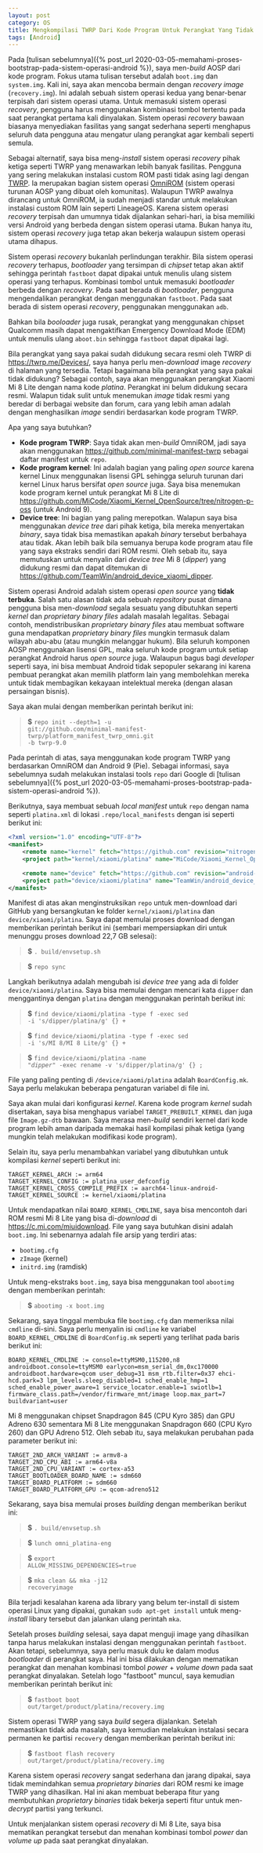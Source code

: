 ```yaml
---
layout: post
category: OS
title: Mengkompilasi TWRP Dari Kode Program Untuk Perangkat Yang Tidak Resmi Didukung
tags: [Android]
---
```


Pada [tulisan sebelumnya]({% post_url 2020-03-05-memahami-proses-bootstrap-pada-sistem-operasi-android %}), saya men-*build* AOSP dari kode program.  Fokus
utama tulisan tersebut adalah `boot.img` dan `system.img`.  Kali ini, saya akan mencoba bermain dengan *recovery image* (`recovery.img`).  Ini adalah sebuah sistem operasi kedua
yang benar-benar terpisah dari sistem operasi utama.  Untuk memasuki sistem operasi *recovery*, pengguna harus menggunakan kombinasi
tombol tertentu pada saat perangkat pertama kali dinyalakan.  Sistem operasi *recovery* bawaan biasanya menyediakan fasilitas yang sangat sederhana seperti menghapus
seluruh data pengguna atau mengatur ulang perangkat agar kembali seperti semula.

Sebagai alternatif, saya bisa meng-*install* sistem operasi *recovery* pihak ketiga seperti TWRP yang menawarkan lebih banyak fasilitas.  Pengguna yang sering melakukan 
instalasi custom ROM pasti tidak asing lagi dengan [TWRP](https://twrp.me).  Ia merupakan bagian sistem operasi [OmniROM](https://omnirom.org) (sistem operasi turunan AOSP yang dibuat oleh 
komunitas).  Walaupun TWRP awalnya dirancang untuk OmniROM, ia sudah menjadi standar untuk melakukan instalasi custom ROM lain seperti LineageOS.  Karena sistem operasi 
*recovery* terpisah dan umumnya tidak dijalankan sehari-hari, ia bisa memiliki versi Android yang berbeda dengan sistem operasi utama.  Bukan hanya itu, sistem operasi
 *recovery* juga tetap akan bekerja walaupun sistem operasi utama dihapus.     

<div class="alert alert-info" role="alert">
<p>
    Sistem operasi <em>recovery</em> bukanlah perlindungan terakhir.  Bila sistem operasi <em>recovery</em> terhapus, <em>bootloader</em> yang
    tersimpan di <em>chipset</em> tetap akan aktif sehingga perintah <code>fastboot</code> dapat dipakai untuk menulis ulang sistem operasi yang terhapus. Kombinasi
    tombol untuk memasuki <em>bootloader</em> berbeda dengan <em>recovery</em>.  Pada saat berada di <em>bootloader</em>, pengguna mengendalikan perangkat dengan 
    menggunakan <code>fastboot</code>.  Pada saat berada di sistem operasi <em>recovery</em>, penggunakan menggunakan <code>adb</code>.
</p>
<p>
    Bahkan bila <em>booloader</em> juga rusak, perangkat yang menggunakan chipset Qualcomm masih dapat mengaktifkan Emergency Download Mode (EDM) untuk
    menulis ulang <code>aboot.bin</code> sehingga <code>fastboot</code> dapat dipakai lagi.
</p>
</div>

Bila perangkat yang saya pakai sudah didukung secara resmi oleh TWRP di <https://twrp.me/Devices/>, saya hanya perlu men-*download* image *recovery* di halaman yang
tersedia.  Tetapi bagaimana bila perangkat yang saya pakai tidak didukung?  Sebagai contoh, saya akan menggunakan perangkat Xiaomi Mi 8 Lite dengan nama kode *platina*.  Perangkat 
ini belum didukung secara resmi.  Walapun tidak sulit untuk menemukan *image* tidak resmi yang beredar di berbagai website dan forum, cara yang lebih aman adalah 
dengan menghasilkan *image* sendiri berdasarkan kode program TWRP.

Apa yang saya butuhkan?
* **Kode program TWRP**: Saya tidak akan men-*build* OmniROM, jadi saya akan menggunakan <https://github.com/minimal-manifest-twrp> sebagai daftar manifest untuk `repo`.
* **Kode program kernel**:  Ini adalah bagian yang paling *open source* karena kernel Linux menggunakan lisensi GPL sehingga seluruh turunan dari kernel Linux harus 
bersifat *open source* juga.  Saya bisa menemukan kode program kernel untuk perangkat Mi 8 Lite di <https://github.com/MiCode/Xiaomi_Kernel_OpenSource/tree/nitrogen-p-oss>
(untuk Android 9).
* **Device tree**:  Ini bagian yang paling merepotkan.  Walapun saya bisa menggunakan *device tree* dari pihak ketiga, bila mereka menyertakan *binary*, saya tidak bisa
memastikan apakah *binary* tersebut berbahaya atau tidak.  Akan lebih baik bila semuanya berupa kode program atau file yang saya ekstraks sendiri dari ROM resmi. 
Oleh sebab itu, saya memutuskan untuk menyalin dari *device tree* Mi 8 (*dipper*) yang didukung resmi dan dapat ditemukan di <https://github.com/TeamWin/android_device_xiaomi_dipper>. 

<div class="alert alert-info" role="alert">
Sistem operasi Android adalah sistem operasi <em>open source</em> yang <strong>tidak terbuka</strong>.  Salah satu alasan tidak ada sebuah <em>repository</em> pusat 
dimana pengguna bisa men-<em>download</em> segala sesuatu yang dibutuhkan seperti <em>kernel</em> dan <em>proprietary binary files</em> adalah masalah legalitas.
Sebagai contoh, mendistribusikan <em>proprietary binary files</em> atau membuat software guna mendapatkan <em>proprietary binary files</em> mungkin termasuk dalam 
wilayah abu-abu (atau mungkin melanggar hukum).  Bila seluruh komponen AOSP menggunakan lisensi GPL, maka seluruh kode program untuk setiap perangkat Android harus
 <em>open source</em> juga.  Walaupun bagus bagi <em>developer</em> seperti saya, ini bisa membuat Android tidak sepopuler sekarang ini karena pembuat perangkat akan 
 memilih platform lain yang membolehkan mereka untuk tidak membagikan kekayaan intelektual mereka (dengan alasan persaingan bisnis).
</div>

Saya akan mulai dengan memberikan perintah berikut ini:

> <strong>$</strong> <code>repo init --depth=1 -u git://github.com/minimal-manifest-twrp/platform_manifest_twrp_omni.git -b twrp-9.0</code>

Pada perintah di atas, saya menggunakan kode program TWRP yang berdasarkan OmniROM dan Android 9 (Pie).  Sebagai informasi, saya sebelumnya sudah melakukan 
instalasi tools `repo` dari Google di [tulisan sebelumnya]({% post_url 2020-03-05-memahami-proses-bootstrap-pada-sistem-operasi-android %}).
 
Berikutnya, saya membuat sebuah *local manifest* untuk `repo` dengan nama seperti `platina.xml` di lokasi `.repo/local_manifests` dengan isi seperti berikut ini:

```xml
<?xml version="1.0" encoding="UTF-8"?>
<manifest>
    <remote name="kernel" fetch="https://github.com" revision="nitrogen-p-oss" />
    <project path="kernel/xiaomi/platina" name="MiCode/Xiaomi_Kernel_OpenSource" remote="kernel" />

    <remote name="device" fetch="https://github.com" revision="android-9.0" />
    <project path="device/xiaomi/platina" name="TeamWin/android_device_xiaomi_dipper" remote="device"/>
</manifest>
```
 
Manifest di atas akan menginstruksikan `repo` untuk men-download dari GitHub yang bersangkutan ke folder `kernel/xiaomi/platina` dan `device/xiaomi/platina`.  Saya
dapat memulai proses download dengan memberikan perintah berikut ini (sembari mempersiapkan diri untuk menunggu proses download 22,7 GB selesai):

> <strong>$</strong> <code>. build/envsetup.sh</code>

> <strong>$</strong> <code>repo sync</code>

Langkah berikutnya adalah mengubah isi *device tree* yang ada di folder `device/xiaomi/platina`.  Saya bisa memulai dengan mencari kata `dipper` dan menggantinya
dengan `platina` dengan menggunakan perintah berikut ini:

> <strong>$</strong> <code>find device/xiaomi/platina -type f -exec sed -i 's/dipper/platina/g' {} +</code>

> <strong>$</strong> <code>find device/xiaomi/platina -type f -exec sed -i 's/MI 8/MI 8 Lite/g' {} +</code>

> <strong>$</strong> <code>find device/xiaomi/platina -name "*dipper*" -exec rename -v 's/dipper/platina/g' {}  \;</code>


File yang paling penting di `/device/xiaomi/platina` adalah `BoardConfig.mk`.  Saya perlu melakukan beberapa pengaturan variabel di file ini.
 
Saya akan mulai dari konfigurasi *kernel*.  Karena kode program *kernel* sudah disertakan, saya bisa menghapus variabel `TARGET_PREBUILT_KERNEL` dan juga file
 `Image.gz-dtb` bawaan.  Saya merasa men-*build* sendiri kernel dari kode program lebih aman daripada memakai hasil kompilasi pihak ketiga (yang mungkin telah 
 melakukan modifikasi kode program).
 
 Selain itu, saya perlu menambahkan variabel yang dibutuhkan untuk kompilasi *kernel* seperti berikut ini:
 
```
TARGET_KERNEL_ARCH := arm64
TARGET_KERNEL_CONFIG := platina_user_defconfig
TARGET_KERNEL_CROSS_COMPILE_PREFIX := aarch64-linux-android-
TARGET_KERNEL_SOURCE := kernel/xiaomi/platina
```

Untuk mendapatkan nilai `BOARD_KERNEL_CMDLINE`, saya bisa mencontoh dari ROM resmi Mi 8 Lite yang bisa di-*download* di <https://c.mi.com/miuidownload>.  File yang 
saya butuhkan disini adalah `boot.img`.  Ini sebenarnya adalah file arsip yang terdiri atas:
* `bootimg.cfg`
* `zImage` (kernel)
* `initrd.img` (ramdisk)

Untuk meng-ekstraks `boot.img`, saya bisa menggunakan tool `abootimg` dengan memberikan perintah:

> <strong>$</strong> <code>abootimg -x boot.img</code>

Sekarang, saya tinggal membuka file `bootimg.cfg` dan memeriksa nilai `cmdline` di-sini.  Saya perlu menyalin isi `cmdline` ke variabel `BOARD_KERNEL_CMDLINE` di `BoardConfig.mk`
 seperti yang terlihat pada baris berikut ini:

```
BOARD_KERNEL_CMDLINE := console=ttyMSM0,115200,n8 androidboot.console=ttyMSM0 earlycon=msm_serial_dm,0xc170000 androidboot.hardware=qcom user_debug=31 msm_rtb.filter=0x37 ehci-hcd.park=3 lpm_levels.sleep_disabled=1 sched_enable_hmp=1 sched_enable_power_aware=1 service_locator.enable=1 swiotlb=1 firmware_class.path=/vendor/firmware_mnt/image loop.max_part=7 buildvariant=user
```

Mi 8 menggunakan chipset Snapdragon 845 (CPU Kyro 385) dan GPU Adreno 630 sementara Mi 8 Lite menggunakan Snapdragon 660 (CPU Kyro 260) dan GPU Adreno 512.  Oleh sebab 
itu, saya melakukan perubahan pada parameter berikut ini:

```
TARGET_2ND_ARCH_VARIANT := armv8-a
TARGET_2ND_CPU_ABI := arm64-v8a
TARGET_2ND_CPU_VARIANT := cortex-a53
TARGET_BOOTLOADER_BOARD_NAME := sdm660
TARGET_BOARD_PLATFORM := sdm660
TARGET_BOARD_PLATFORM_GPU := qcom-adreno512
```

Sekarang, saya bisa memulai proses *building* dengan memberikan berikut ini:

> <strong>$</strong> <code>. build/envsetup.sh</code>

> <strong>$</strong> <code>lunch omni_platina-eng</code>

> <strong>$</strong> <code>export ALLOW_MISSING_DEPENDENCIES=true</code>

> <strong>$</strong> <code>mka clean && mka -j12 recoveryimage</code>

<div class="alert alert-info" role="alert">
Bila terjadi kesalahan karena ada library yang belum ter-install di sistem operasi Linux yang dipakai, gunakan <code>sudo apt-get install</code> untuk meng-<em>install</em>
libary tersebut dan jalankan ulang perintah <code>mka</code>.     
</div>

Setelah proses *building* selesai, saya dapat menguji image yang dihasilkan tanpa harus melakukan instalasi dengan menggunakan perintah `fastboot`.  Akan tetapi,
sebelumnya, saya perlu masuk dulu ke dalam modus *bootloader* di perangkat saya.  Hal ini bisa dilakukan dengan mematikan perangkat dan menahan kombinasi 
tombol *power* + *volume down* pada saat perangkat dinyalakan.  Setelah logo "fastboot" muncul, saya kemudian memberikan perintah berikut ini:

> <strong>$</strong> <code>fastboot boot out/target/product/platina/recovery.img</code>

Sistem operasi TWRP yang saya *build* segera dijalankan.  Setelah memastikan tidak ada masalah, saya kemudian melakukan instalasi secara permanen ke partisi `recovery`
dengan memberikan perintah berikut ini:

> <strong>$</strong> <code>fastboot flash recovery out/target/product/platina/recovery.img</code>

<div class="alert alert-info" role="alert">
Karena sistem operasi <em>recovery</em> sangat sederhana dan jarang dipakai, saya tidak memindahkan semua <em>proprietary binaries</em> dari ROM resmi ke image TWRP 
yang dihasilkan.  Hal ini akan membuat beberapa fitur yang membutuhkan <em>proprietary binaries</em> tidak bekerja seperti fitur untuk men-<em>decrypt</em> partisi yang
terkunci.
</div>

Untuk menjalankan sistem operasi *recovery* di Mi 8 Lite, saya bisa mematikan perangkat tersebut dan menahan kombinasi tombol *power* dan *volume up* pada saat perangkat
dinyalakan.